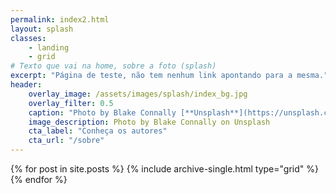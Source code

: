 ```yaml
---
permalink: index2.html
layout: splash
classes:
    - landing
    - grid
# Texto que vai na home, sobre a foto (splash)
excerpt: "Página de teste, não tem nenhum link apontando para a mesma."
header:
    overlay_image: /assets/images/splash/index_bg.jpg
    overlay_filter: 0.5
    caption: "Photo by Blake Connally [**Unsplash**](https://unsplash.com/photos/B3l0g6HLxr8)"
    image_description: Photo by Blake Connally on Unsplash
    cta_label: "Conheça os autores"
    cta_url: "/sobre"
---
```

<div class="grid__wrapper">  
{% for post in site.posts %}
    {% include archive-single.html type="grid" %}
{% endfor %}

</div>